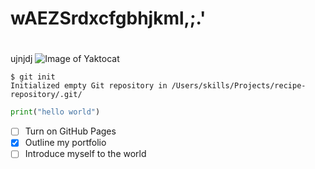 # wAEZSrdxcfgbhjkml,;.'<h1>
ujnjdj
![Image of Yaktocat](https://octodex.github.com/images/yaktocat.png)

```
$ git init
Initialized empty Git repository in /Users/skills/Projects/recipe-repository/.git/
```

```python
print("hello world")
```


- [ ] Turn on GitHub Pages
- [X] Outline my portfolio
- [ ] Introduce myself to the world
